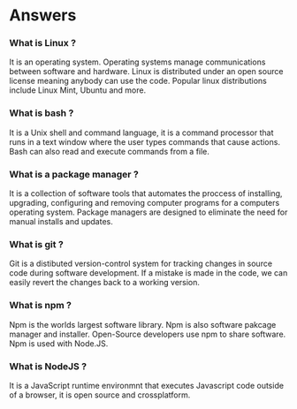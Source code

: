 # Answers

### What is Linux ?
It is an operating system. Operating systems manage communications between software and hardware. Linux is distributed under an open source license meaning anybody can use the code. Popular linux distributions include Linux Mint, Ubuntu and more.

### What is bash ?
It is a Unix shell and command language, it is a command processor that runs in a text window where the user types commands that cause actions. Bash can also read and execute commands from a file.

### What is a package manager ?
It is a collection of software tools that automates the proccess of installing, upgrading, configuring and removing computer programs for a computers operating system. Package managers are designed to eliminate the need for manual installs and updates.

### What is git ?
Git is a distibuted version-control system for tracking changes in source code during software development. If a mistake is made in the code, we can easily revert the changes back to a working version.

### What is npm ?
Npm is the worlds largest software library. Npm is also software pakcage manager and installer. Open-Source developers use npm to share software. Npm is used with Node.JS.

### What is NodeJS ?
It is a JavaScript runtime environmnt that executes Javascript code outside of a browser, it is open source and crossplatform.